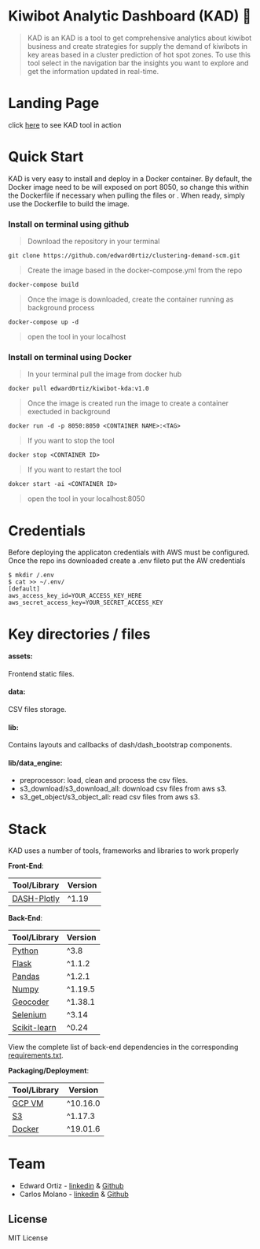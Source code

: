 # Kiwibot Analytic Dashboard (KAD) :robot:


> KAD is an KAD is a tool to get comprehensive analytics about kiwibot business and create strategies for supply the demand of kiwibots in key areas based in a cluster prediction of hot spot zones. To use this tool select in the navigation bar the insights you want to explore and get the information updated in real-time.

# Landing Page

click [here](http://34.123.103.23:8050/) to see KAD tool in action


# Quick Start


KAD is very easy to install and deploy in a Docker container. By default, the Docker image need to be will exposed on port 8050, so change this within the Dockerfile if necessary when pulling the files or . When ready, simply use the Dockerfile to build the image.

### Install on terminal using github

> Download the repository in your terminal
```
git clone https://github.com/edward0rtiz/clustering-demand-scm.git
```
> Create the image based in the docker-compose.yml from the repo
```
docker-compose build
```
> Once the image is downloaded, create the container running as background process
```
docker-compose up -d
```
> open the tool in your localhost

### Install on terminal using Docker
> In your terminal pull the image from docker hub
```
docker pull edward0rtiz/kiwibot-kda:v1.0
```
> Once the image is created run the image to create a container exectuded in background
```
docker run -d -p 8050:8050 <CONTAINER NAME>:<TAG>
```
> If you want to stop the tool
```
docker stop <CONTAINER ID>
```
> If you want to restart the tool

```
dokcer start -ai <CONTAINER ID>
```
> open the tool in your localhost:8050

# Credentials
Before deploying the applicaton credentials with AWS must be configured. Once the repo ins downloaded create a .env fileto put the AW credentials

```
$ mkdir /.env
$ cat >> ~/.env/
[default]
aws_access_key_id=YOUR_ACCESS_KEY_HERE
aws_secret_access_key=YOUR_SECRET_ACCESS_KEY
```

# Key directories / files

#### assets: 
Frontend static files.

#### data: 
CSV files storage.

#### lib:
Contains layouts and callbacks of dash/dash_bootstrap components.

#### lib/data_engine:
* preprocessor: load, clean and process the csv files.
* s3_download/s3_download_all: download csv files from aws s3.
* s3_get_object/s3_object_all: read csv files from aws s3.

# Stack

KAD uses a number of tools, frameworks and libraries to work properly

**Front-End**:

| Tool/Library                            | Version |
| --------------------------------------- | ------- |
| [DASH-Plotly](https://dash.plotly.com/) | ^1.19   |

**Back-End**:

| Tool/Library                                               | Version |
| ---------------------------------------------------------- | ------- |
| [Python](https://www.python.org/)                          | ^3.8    |
| [Flask](https://flask.palletsprojects.com/en/1.1.x/)       | ^1.1.2  |
| [Pandas](https://www.django-rest-framework.org/)           | ^1.2.1  |
| [Numpy](https://www.postgresql.org/)                       | ^1.19.5 |
| [Geocoder](https://geocoder.readthedocs.io/)               | ^1.38.1 |
| [Selenium](https://selenium-python.readthedocs.io/)        | ^3.14   |
| [Scikit-learn](https://scikit-learn.org/stable/index.html) | ^0.24   |

View the complete list of back-end dependencies in the corresponding [requirements.txt](https://github.com/edward0rtiz/commodoro/blob/master/requirements.txt).

**Packaging/Deployment**:

| Tool/Library                                | Version  |
| ------------------------------------------- | -------- |
| [GCP VM](https://cloud.google.com/compute/) | ^10.16.0 |
| [S3](https://aws.amazon.com)                | ^1.17.3  |
| [Docker](https://docs.docker.com/)          | ^19.01.6 |

# Team

 - Edward Ortiz - [linkedin](https://www.linkedin.com/in/ortizedward/) & [Github](https://github.com/edward0rtiz)
 - Carlos Molano - [linkedin](https://www.linkedin.com/in/carlos-molano-salazar/) & [Github](https://github.com/cmmolanos1)

License
----

MIT License
